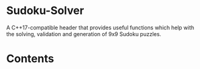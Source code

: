 # Sudoku-Solver
A C++17-compatible header that provides useful functions which help with the solving, validation and generation of 9x9 Sudoku puzzles.

# Contents
